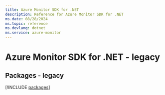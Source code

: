 ```yaml
---
title: Azure Monitor SDK for .NET
description: Reference for Azure Monitor SDK for .NET
ms.date: 08/28/2024
ms.topic: reference
ms.devlang: dotnet
ms.service: azure-monitor
---
```

# Azure Monitor SDK for .NET - legacy
## Packages - legacy
[!INCLUDE [packages](monitor-index.md)]